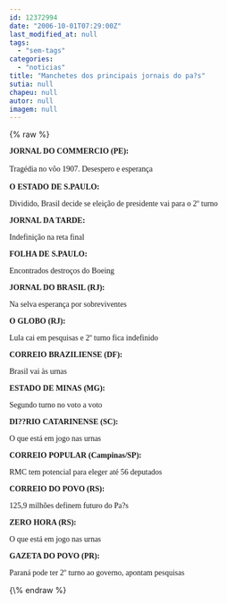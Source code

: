 ```yaml
---
id: 12372994
date: "2006-10-01T07:29:00Z"
last_modified_at: null
tags:
  - "sem-tags"
categories:
  - "noticias"
title: "Manchetes dos principais jornais do pa?s"
sutia: null
chapeu: null
autor: null
imagem: null
---
```

{\% raw %}
<p><P><FONT face=Verdana><STRONG>JORNAL DO COMMERCIO (PE):<BR></STRONG><BR>Tragédia no vôo 1907. Desespero e esperança<BR><BR><STRONG>O ESTADO DE S.PAULO:</STRONG></FONT></P></p>
<p><P><FONT face=Verdana>Dividido, Brasil decide se eleição de presidente vai para o 2º turno</FONT></P></p>
<p><P><FONT face=Verdana><STRONG>JORNAL DA TARDE:</STRONG></FONT></P></p>
<p><P><FONT face=Verdana>Indefinição na reta final</FONT></P></p>
<p><P><FONT face=Verdana><STRONG>FOLHA DE S.PAULO:</STRONG></FONT></P></p>
<p><P><FONT face=Verdana>Encontrados destroços do Boeing</FONT></P></p>
<p><P><FONT face=Verdana><STRONG>JORNAL DO BRASIL (RJ):</STRONG></FONT></P></p>
<p><P><FONT face=Verdana>Na selva esperança por sobreviventes</FONT></P></p>
<p><P><FONT face=Verdana><STRONG>O GLOBO (RJ):</STRONG></FONT></P></p>
<p><P><FONT face=Verdana>Lula cai em pesquisas e 2º turno fica indefinido</FONT></P></p>
<p><P><FONT face=Verdana><STRONG>CORREIO BRAZILIENSE (DF):</STRONG></FONT></P></p>
<p><P><FONT face=Verdana>Brasil vai às urnas</FONT></P></p>
<p><P><FONT face=Verdana><STRONG>ESTADO DE MINAS (MG):</STRONG></FONT></P></p>
<p><P><FONT face=Verdana>Segundo turno no voto a voto</FONT></P></p>
<p><P><FONT face=Verdana><STRONG>DI??RIO CATARINENSE (SC):</STRONG></FONT></P></p>
<p><P><FONT face=Verdana>O que está em jogo nas urnas</FONT></P></p>
<p><P><FONT face=Verdana><STRONG>CORREIO POPULAR (Campinas/SP):</STRONG></FONT></P></p>
<p><P><FONT face=Verdana>RMC tem potencial para eleger até 56 deputados</FONT></P></p>
<p><P><FONT face=Verdana><STRONG>CORREIO DO POVO (RS):</STRONG></FONT></P></p>
<p><P><FONT face=Verdana>125,9 milhões definem futuro do Pa?s</FONT></P></p>
<p><P><FONT face=Verdana><STRONG>ZERO HORA (RS):</STRONG></FONT></P></p>
<p><P><FONT face=Verdana>O que está em jogo nas urnas</FONT></P></p>
<p><P><FONT face=Verdana><STRONG>GAZETA DO POVO (PR):</STRONG></FONT></P></p>
<p><P><FONT face=Verdana>Paraná pode ter 2º turno ao governo, apontam pesquisas</FONT></P> </p>
{\% endraw %}